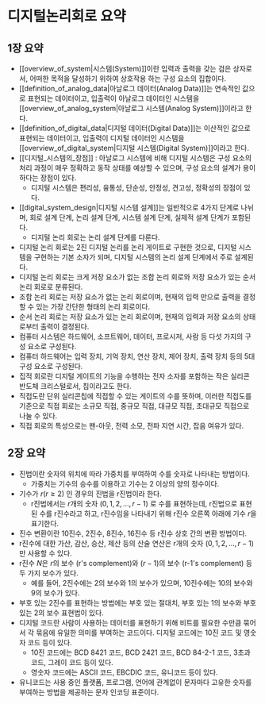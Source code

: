 # 디지털논리회로 요약

## 1장 요약
- [[overview_of_system|시스템(System)]]이란 입력과 출력을 갖는 검은 상자로서, 어떠한 목적을 달성하기 위하여 상호작용 하는 구성 요소의 집합이다.
- [[definition_of_analog_data|아날로그 데이터(Analog Data)]]는 연속적인 값으로 표현되는 데이터이고, 입출력이 아날로그 데이터인 시스템을 [[overview_of_analog_system|아날로그 시스템(Analog System)]]이라고 한다.
- [[definition_of_digital_data|디지털 데이터(Digital Data)]]는 이산적인 값으로 표현되는 데이터이고, 입출력이 디지털 데이터인 시스템을 [[overview_of_digital_system|디지털 시스템(Digital System)]]이라고 한다.
- [[디지털_시스템의_장점]] : 아날로그 시스템에 비해 디지털 시스템은 구성 요소의 처리 과정이 매우 정확하고 동작 상태를 예상할 수 있으며, 구성 요소의 설계가 용이하다는 장점이 있다.
	- 디지털 시스템은 편리성, 융통성, 단순성, 안정성, 견고성, 정확성의 장점이 있다.
- [[digital_system_design|디지털 시스템 설계]]는 일반적으로 4가지 단계로 나뉘며, 회로 설계 단계, 논리 설계 단계, 시스템 설계 단계, 실제적 설계 단계가 포함된다.
	- 디지털 논리 회로는 논리 설계 단계를 다룬다.
- 디지털 논리 회로는 2진 디지털 논리를 논리 게이트로 구현한 것으로, 디지털 시스템을 구현하는 기본 소자가 되며, 디지털 시스템의 논리 설계 단계에서 주로 설계된다.
- 디지털 논리 회로는 크게 저장 요소가 없는 조합 논리 회로와 저장 요소가 있는 순서 논리 회로로 분류된다.
- 조합 논리 회로는 저장 요소가 없는 논리 회로이며, 현재의 입력 만으로 출력을 결정할 수 있는 가장 간단한 형태의 논리 회로이다.
- 순서 논리 회로는 저장 요소가 있는 논리 회로이며, 현재의 입력과 저장 요소의 상태로부터 출력이 결정된다.
- 컴퓨터 시스템은 하드웨어, 소프트웨어, 데이터, 프로시저, 사람 등 다섯 가지의 구성 요소로 구성된다.
- 컴퓨터 하드웨어는 입력 장치, 기억 장치, 연산 장치, 제어 장치, 출력 장치 등의 5대 구성 요소로 구성된다.
- 집적 회로란 디지털 게이트의 기능을 수행하는 전자 소자를 포함하는 작은 실리콘 반도체 크리스털로서, 칩이라고도 한다.
- 직접도란 단위 실리콘칩에 직접할 수 있는 게이트의 수를 뜻하며, 이러한 직접도를 기준으로 직접 회로는 소규모 직접, 중규모 직접, 대규모 직접, 초대규모 직접으로 나눌 수 있다.
- 직접 회로의 특성으로는 팬-아웃, 전력 소모, 전파 지연 시간, 잡음 여유가 있다.

## 2장 요약
- 진법이란 숫자의 위치에 따라 가중치를 부여하여 수를 숫자로 나타내는 방법이다.
	- 가중치는 기수의 승수를 이용하고 기수는 2 이상의 양의 정수이다.
- 기수가 $r(r\geq2)$ 인 경우의 진법을 r진법이라 한다.
	- r진법에서는 $r$개의 숫자 $(0,1,2,\dots,r-1)$ 로 수를 표현하는데, r진법으로 표현된 수를 r진수라고 하고, r진수임을 나타내기 위해 r진수 오른쪽 아래에 기수 $r$을 표기한다.
- 진수 변환이란 10진수, 2진수, 8진수, 16진수 등 r진수 상호 간의 변환 방법이다.
- r진수에 대한 가산, 감산, 승산, 제산 등의 산술 연산은 r개의 숫자 $(0,1,2,\dots,r-1)$ 만 사용할 수 있다.
- r진수 $N$은 $r$의 보수 (r's complement)와 $(r-1)$의 보수 (r-1's complement) 등 두 가지 보수가 있다.
	- 예를 들어, 2진수에는 2의 보수와 1의 보수가 있으며, 10진수에는 10의 보수와 9의 보수가 있다.
- 부호 있는 2진수를 표현하는 방법에는 부호 있는 절대치, 부호 있는 1의 보수와 부호 있는 2의 보수 표현법이 있다.
- 디지털 코드란 사람이 사용하는 데이터를 표현하기 위해 비트를 필요한 수만큼 묶어서 각 묶음에 유일한 의미를 부여하는 코드이다. 디지털 코드에는 10진 코드 및 영숫자 코드 등이 있다.
	- 10진 코드에는 BCD 8421 코드, BCD 2421 코드, BCD 84-2-1 코드, 3초과 코드, 그레이 코드 등이 있다.
	- 영숫자 코드에는 ASCII 코드, EBCDIC 코드, 유니코드 등이 있다.
- 유니코드는 사용 중인 플랫폼, 프로그램, 언어에 관계없이 문자마다 고유한 숫자를 부여하는 방법을 제공하는 문자 인코딩 표준이다.


